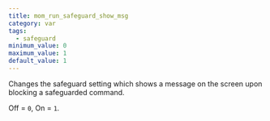 ```yaml
---
title: mom_run_safeguard_show_msg
category: var
tags:
  - safeguard
minimum_value: 0
maximum_value: 1
default_value: 1
---
```


Changes the safeguard setting which shows a message on the screen upon blocking a safeguarded command.

Off = `0`, On = `1`.
